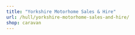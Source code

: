 ```yaml
---
title: "Yorkshire Motorhome Sales & Hire"
url: /hull/yorkshire-motorhome-sales-and-hire/
shop: caravan
---
```

